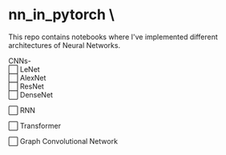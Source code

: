 # nn_in_pytorch \
This repo contains notebooks where I've implemented different architectures of Neural Networks.

CNNs- \
  :white_large_square: LeNet \
  :white_large_square: AlexNet \
  :white_large_square: ResNet  \
  :white_large_square: DenseNet 

 :white_large_square: RNN 

 :white_large_square: Transformer 

 :white_large_square: Graph Convolutional Network 
